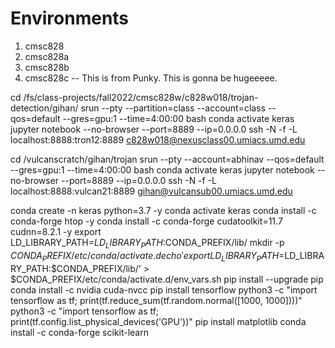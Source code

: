 # Environments

1. cmsc828
2. cmsc828a
3. cmsc828b
4. cmsc828c -- This is from Punky. This is gonna be hugeeeee.


cd /fs/class-projects/fall2022/cmsc828w/c828w018/trojan-detection/gihan/
srun --pty --partition=class --account=class --qos=default --gres=gpu:1 --time=4:00:00 bash
conda activate keras
jupyter notebook --no-browser --port=8889 --ip=0.0.0.0
ssh -N -f -L localhost:8888:tron12:8889 c828w018@nexusclass00.umiacs.umd.edu




cd /vulcanscratch/gihan/trojan
srun --pty --account=abhinav --qos=default --gres=gpu:1 --time=4:00:00 bash
conda activate keras
jupyter notebook --no-browser --port=8889 --ip=0.0.0.0
ssh -N -f -L localhost:8888:vulcan21:8889 gihan@vulcansub00.umiacs.umd.edu



conda create -n keras python=3.7 -y
conda activate keras
conda install -c conda-forge htop -y
conda install -c conda-forge cudatoolkit=11.7 cudnn=8.2.1 -y
export LD_LIBRARY_PATH=$LD_LIBRARY_PATH:$CONDA_PREFIX/lib/
mkdir -p $CONDA_PREFIX/etc/conda/activate.d
echo 'export LD_LIBRARY_PATH=$LD_LIBRARY_PATH:$CONDA_PREFIX/lib/' > $CONDA_PREFIX/etc/conda/activate.d/env_vars.sh
pip install --upgrade pip
conda install -c nvidia cuda-nvcc
pip install tensorflow
python3 -c "import tensorflow as tf; print(tf.reduce_sum(tf.random.normal([1000, 1000])))"
python3 -c "import tensorflow as tf; print(tf.config.list_physical_devices('GPU'))"
pip install matplotlib
conda install -c conda-forge scikit-learn